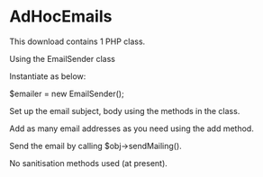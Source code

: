 AdHocEmails
===========

This download contains 1 PHP class. 

Using the EmailSender class 

Instantiate as below: 

$emailer = new EmailSender(); 

Set up the email subject, body using the methods in the class. 

Add as many email addresses as you need using the add method. 

Send the email by calling $obj->sendMailing(). 

No sanitisation methods used (at present).  